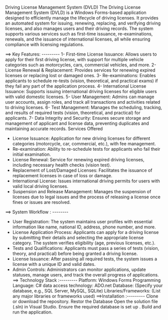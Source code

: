 Driving License Management System (DVLD)
The Driving License Management System (DVLD) is a Windows Forms-based application designed to efficiently manage the lifecycle of driving licenses. It provides an automated system for issuing, renewing, replacing, and verifying driving licenses, and also manages users and their driving records. The system supports various services such as first-time issuance, re-examinations, renewals, and the issuance of international licenses, all while ensuring compliance with licensing regulations.

==> Key Features: ---------
1- First-time License Issuance: Allows users to apply for their first driving license, with support for multiple vehicle categories such as motorcycles, cars, commercial vehicles, and more.
2- License Renewal & Replacement: Provides services for renewing expired licenses or replacing lost or damaged ones.
3- Re-examinations: Enables applicants to schedule re-tests (vision, theoretical, and practical exams) if they fail any part of the application process.
4- International License Issuance: Supports issuing international driving licenses for eligible users with valid domestic licenses.
5- User Management: Admins can manage user accounts, assign roles, and track all transactions and activities related to driving licenses.
6- Test Management: Manages the scheduling, tracking, and results of required tests (vision, theoretical, and practical) for applicants.
7- Data Integrity and Security: Ensures secure storage and management of applicant and license data, preventing duplicates and maintaining accurate records.
Services Offered
* License Issuance: Application for new driving licenses for different categories (motorcycle, car, commercial, etc.), with fee management.
* Re-examination: Ability to re-schedule tests for applicants who fail their initial examination.
* License Renewal: Service for renewing expired driving licenses, including necessary health checks (vision test).
* Replacement of Lost/Damaged Licenses: Facilitates the issuance of replacement licenses in case of loss or damage.
* International License: Issues international driving permits for users with valid local driving licenses.
* Suspension and Release Management: Manages the suspension of licenses due to legal issues and the process of releasing a license once fines or issues are resolved.

==> System Workflow : --------
- User Registration: The system maintains user profiles with essential information like name, national ID, address, phone number, and more.
- License Application Process: Applicants can apply for a driving license by submitting their details and selecting the appropriate license category. The system verifies eligibility (age, previous licenses, etc.).
- Tests and Qualifications: Applicants must pass a series of tests (vision, theory, and practical) before being granted a driving license.
- License Issuance: After passing all required tests, the system issues a license with a unique ID and valid dates.
- Admin Controls: Administrators can monitor applications, update statuses, manage users, and track the overall progress of applications.
==> Technology Stack :---------
Platform: Windows Forms
Programming Language: C#
data access technology: ADO.net
Database: (Specify your database, e.g., SQL Server, MySQL, SQLite)
Libraries/Frameworks: (List any major libraries or frameworks used)
==>Installation :---------
Clone or download the repository.
Restor the Database 
Open the solution file (.sln) in Visual Studio.
Ensure the required database is set up .
Build and run the application.
